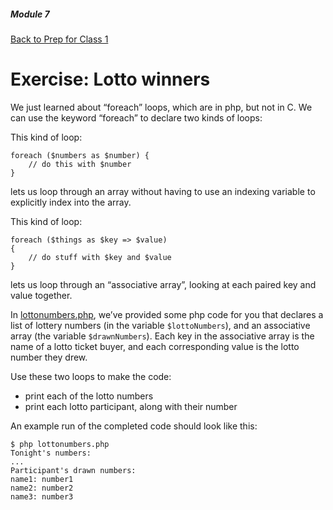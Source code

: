 ##### Module 7
[Back to Prep for Class 1](../../class1-prep)
# Exercise: Lotto winners

We just learned about “foreach” loops, which are in php, but not in C.  We can use the keyword “foreach” to declare two kinds of loops:

This kind of loop:
```
foreach ($numbers as $number) {
    // do this with $number
}
```

lets us loop through an array without having to use an indexing variable to explicitly index into the array.

This kind of loop:

```
foreach ($things as $key => $value)
{
    // do stuff with $key and $value
}
```

lets us loop through an “associative array”, looking at each paired key and value together.

In [lottonumbers.php](./lottonumbers.php), we’ve provided some php code for you that declares a list of lottery numbers (in the variable `$lottoNumbers`), and an associative array (the variable `$drawnNumbers`).  Each key in the associative array is the name of a lotto ticket buyer, and each corresponding value is the lotto number they drew.

Use these two loops to make the code:
- print each of the lotto numbers
- print each lotto participant, along with their number

An example run of the completed code should look like this:
```
$ php lottonumbers.php
Tonight's numbers:
...
Participant's drawn numbers:
name1: number1
name2: number2
name3: number3
```
